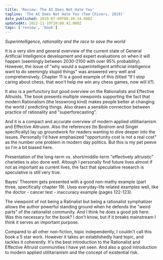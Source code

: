 ```yaml
---
title: 'Review: The AI Does Not Hate You'
tagline: 'The AI Does Not Hate You (Tom Chivers, 2019)'
date_published: 2019-07-09T08:39:34.000Z
updatedAt: 2022-11-19T10:08:42.000Z
tags: ['review', 'book']
---
```


*Superintelligence, rationality and the race to save the world*

It is a very slim and general overview of the current state of General Artificial Intelligence development and expert evaluations on when it will happen (seemingly between 2030-2100 with over 95% probability).
However, the issue of "why would a superintelligent artificial intelligence want to do seemingly stupid things" was answered very well and comprehensively. Chapter 11 is a good example of this (titled "If I stop caring about chess, that won't help me win any chess games, now will it?).

It also is a perfunctory but good overview on the Rationalists and Effective Altruists. The book presents multiple viewpoints supporting the fact that modern Rationalism (the lesswrong kind) makes people better at changing the world / predicting things. Also draws a sensible connection between practice of rationality and "superforecasting".

And it is a compact and accurate overview of modern applied utilitiarianism and Effective Altruism. Also the references (to Bostrom and Singer specifically) lay up groundwork for readers wanting to dive deeper into the issues.
Personally I'd have emphasized "opportunity cost is not a real cost" as the number one problem in modern day politics. But this is my pet peeve so I'm a bit biased here.

Presentation of the long-term vs. short/middle-term "effectively altruistic" charieties is also done well. Altough I personally find future lives almost if not as important as current lives, the fact that speculative research is speculative is still very true.

Bayes' Theorem gets presented with a good non-mathy example (part three, specifically chapter 19). Uses everyday-life related examples well, like the doctor - cancer test - inaccuracy example (pages 122-123).

The viewpoint of not being a Ratinalist but being a rationalist symphatizer allows the author powerful standing ground when he defends the "weird parts" of the rationalist community. And I think he does a good job here. Was this necessary for the book? I don't know, but if it breaks mainstream I think it serves an important purpose.

Compared to all other non-fiction, topic independently, I couldn't call this book a 5 star work. However it takes an establishedly hard topic, and tackles it coherently. It's the best introduction to the Rationalist and Effective Altruist communities I have yet seen. And also a good introduction to modern applied utilitarianism and the concept of existential risk.

